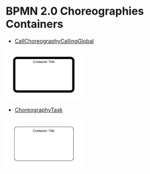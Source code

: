 # BPMN 2.0 Choreographies Containers


- [CallChoreographyCallingGlobal](./call-choreography-calling-global.md)  
<img src="./call-choreography-calling-global.png" width="200"/>

- [ChoreographyTask](./choreography-task.md)  
<img src="./choreography-task.png" width="200"/>
